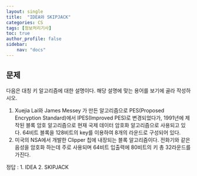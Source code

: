 ```yaml
---
layout: single
title:  "IDEA와 SKIPJACK"
categories: CS
tags: [정보처리기사]
toc: true
author_profile: false
sidebar:
    nav: "docs"
---
```


## 문제

다음은 대칭 키 알고리즘에 대한 설명이다. 해당 설명에 맞는 용어를 보기에 골라 작성하시오.

1. Xuejia Lai와 James Messey 가 만든 알고리즘으로 PES(Proposed Encryption Standard)에서 IPES(Improved PES)로 변경되었다가, 1991년에 제작된 블록 암호 알고리즘으로 현재 국제 데이터 암호화 알고리즘으로 사용되고 있다. 64비트 블록을 128비트의 key를 이용하여 8개의 라운드로 구성되어 있다.
2. 미국의 NSA에서 개발한 Clipper 칩에 내장되는 블록 알고리즘이다. 전화기와 같은 음성을 암호화 하는데 주로 사용되며 64비트 입출력에 80비트의 키 총 32라운드를 가진다.



정답 : 1. IDEA 2. SKIPJACK


